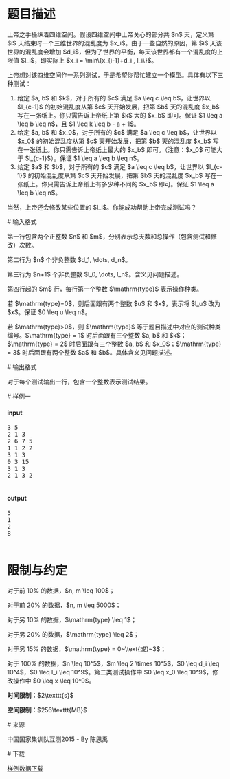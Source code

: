 # 题目描述

<p>上帝之手操纵着四维空间。假设四维空间中上帝关心的部分共 $n$ 天，定义第 $i$ 天结束时一个三维世界的混乱度为 $x_i$。由于一些自然的原因，第 $i$ 天该世界的混乱度会增加 $d_i$，但为了世界的平衡，每天该世界都有一个混乱度的上限值 $l_i$，即实际上 $x_i = \min\{x_{i-1}+d_i , l_i\}$。</p>
<p>上帝想对该四维空间作一系列测试，于是希望你帮忙建立一个模型。具体有以下三种测试：</p>
<ol><li>给定 $a, b$ 和 $k$，对于所有的 $c$ 满足 $a \leq c \leq b$，让世界以 $l_{c-1}$ 的初始混乱度从第 $c$ 天开始发展，把第 $b$ 天的混乱度 $x_b$ 写在一张纸上。你只需告诉上帝纸上第 $k$ 大的 $x_b$ 即可。保证 $1 \leq a \leq b \leq n$，且 $1 \leq k \leq b - a + 1$。</li>
<li>给定 $a, b$ 和 $x_0$，对于所有的 $c$ 满足 $a \leq c \leq b$，让世界以 $x_0$ 的初始混乱度从第 $c$ 天开始发展，把第 $b$ 天的混乱度 $x_b$ 写在一张纸上。你只需告诉上帝纸上最大的 $x_b$ 即可。（注意：$x_0$ 可能大于 $l_{c-1}$）。保证 $1 \leq a \leq b \leq n$。</li>
<li>给定 $a$ 和 $b$，对于所有的 $c$ 满足 $a \leq c \leq b$，让世界以 $l_{c-1}$ 的初始混乱度从第 $c$ 天开始发展，把第 $b$ 天的混乱度 $x_b$ 写在一张纸上。你只需告诉上帝纸上有多少种不同的 $x_b$ 即可。保证 $1 \leq a \leq b \leq n$。</li>
</ol><p>当然，上帝还会修改某些位置的 $l_i$。你能成功帮助上帝完成测试吗？</p>
# 输入格式


<p>第一行包含两个正整数 $n$ 和 $m$，分别表示总天数和总操作（包含测试和修改）次数。</p>
<p>第二行为 $n$ 个非负整数 $d_1, \dots, d_n$。</p>
<p>第三行为 $n+1$ 个非负整数 $l_0, \dots, l_n$。含义见问题描述。</p>
<p>第四行起的 $m$ 行，每行第一个整数 $\mathrm{type}$ 表示操作种类。</p>
<p>若 $\mathrm{type}=0$，则后面跟有两个整数 $u$ 和 $x$，表示将 $l_u$ 改为 $x$。保证 $0 \leq u \leq n$。</p>
<p>若 $\mathrm{type}&gt;0$，则 $\mathrm{type}$ 等于题目描述中对应的测试种类编号。$\mathrm{type} = 1$ 时后面跟有三个整数 $a, b$ 和 $k$；$\mathrm{type} = 2$ 时后面跟有三个整数 $a, b$ 和 $x_0$；$\mathrm{type} = 3$ 时后面跟有两个整数 $a$ 和 $b$。具体含义见问题描述。</p>
# 输出格式


<p>对于每个测试输出一行，包含一个整数表示测试结果。</p>
# 样例一


<h4>input</h4>
<pre>3 5
2 1 3
2 6 7 5
1 1 2 2
3 1 3
0 3 15
3 1 3
2 1 3 2

</pre>

<h4>output</h4>
<pre>5
1
2
8

</pre>

# 限制与约定


<p>对于前 10% 的数据，$n, m \leq 100$；</p>
<p>对于前 20% 的数据，$n, m \leq 5000$；</p>
<p>对于另 10% 的数据，$\mathrm{type} \leq 1$；</p>
<p>对于另 20% 的数据，$\mathrm{type} \leq 2$；</p>
<p>对于另 15% 的数据，$\mathrm{type} = 0~\text{或}~3$；</p>
<p>对于 100% 的数据，$n \leq 10^5$，$m \leq 2 \times 10^5$，$0 \leq d_i \leq 10^4$，$0 \leq l_i \leq 10^9$。第二类测试操作中 $0 \leq x_0 \leq 10^9$，修改操作中 $0 \leq x \leq 10^9$。</p>
<p><strong>时间限制：</strong>$2\texttt{s}$</p>
<p><strong>空间限制：</strong>$256\texttt{MB}$</p>
# 来源


<p>中国国家集训队互测2015 - By 陈思禹</p>
# 下载


<p><a href="/download.php?type=problem&amp;id=93">样例数据下载</a></p>
